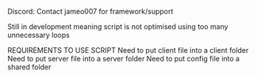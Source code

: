 Discord: Contact jameo007 for framework/support

Still in development meaning script is not optimised using too many unnecessary loops

REQUIREMENTS TO USE SCRIPT
Need to put client file into a client folder
Need to put server file into a server folder
Need to put config file into a shared folder
